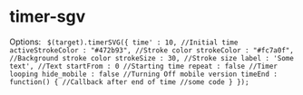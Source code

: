 # timer-sgv

Options:
<code>
	$(target).timerSVG({
		time'				: 10,			//Initial time
		activeStrokeColor	: "#472b93",	//Stroke color
		strokeColor			: "#fc7a0f",	//Background stroke color
		strokeSize			: 30,			//Stroke size
		label				: 'Some text',	//Text
		startFrom			: 0				//Starting time
		repeat				: false			//Timer looping
		hide_mobile			: false			//Turning Off mobile version
		timeEnd				: function() {	//Callback after end of time
			//some code
		}
	});
</code>
